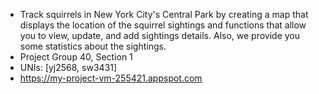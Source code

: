 - Track squirrels in New York City's Central Park by creating a map that displays the location of the squirrel sightings and functions that allow you to view, update, and add sightings details. Also, we provide you some statistics about the sightings.
- Project Group 40, Section 1
- UNIs: [yj2568, sw3431]
- https://my-project-vm-255421.appspot.com
